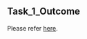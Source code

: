 ## Task_1_Outcome

Please refer [here](https://docs.google.com/document/d/1ITzXFs08FHYAFX00Hkh0d3ThJ9j-0cmSrn8FTVEQrhA/view).
